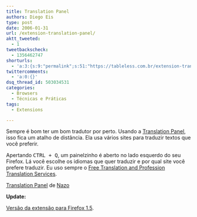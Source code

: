 ```yaml
---
title: Translation Panel
authors: Diego Eis
type: post
date: 2006-01-31
url: /extension-translation-panel/
aktt_tweeted:
  - 1
tweetbackscheck:
  - 1356462747
shorturls:
  - 'a:3:{s:9:"permalink";s:51:"https://tableless.com.br/extension-translation-panel";s:7:"tinyurl";s:26:"https://tinyurl.com/4xmb6v3";s:4:"isgd";s:19:"https://is.gd/7G0qbt";}'
twittercomments:
  - 'a:0:{}'
dsq_thread_id: 503034531
categories:
  - Browsers
  - Técnicas e Práticas
tags:
  - Extensions

---
```

Sempre é bom ter um bom tradutor por perto. Usando a [Translation Panel][1], isso fica um atalho de distância. Ela usa vários sites para traduzir textos que você preferir.<!--more-->

Apertando <kbd>CTRL + Q</kbd>, um painelzinho é aberto no lado esquerdo do seu Firefox. Lá você escolhe os idiomas que quer traduzir e por qual site você prefere traduzir. Eu uso sempre o [Free Translation and Profession Translation Services][2].

[Translation Panel][3] de [Nazo][4]

**Update:**
  
[Versão da extensão para Firefox 1.5][5].

 [1]: https://addons.mozilla.org/extensions/moreinfo.php?id=186&application=firefox
 [2]: https://www.freetranslation.com/
 [3]: https://addons.mozilla.org/extensions/moreinfo.php?application=firefox&id=186
 [4]: https://addons.mozilla.org/extensions/authorprofiles.php?application=firefox&id=118
 [5]: https://nazodane.hp.infoseek.co.jp/extension/translation/package/translation_1.4.13+.xpi